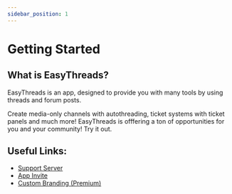 ```yaml
---
sidebar_position: 1
---
```


# Getting Started
## What is EasyThreads?
EasyThreads is an app, designed to provide you with many tools by using threads and forum posts. 

Create media-only channels with autothreading, ticket systems with ticket panels and much more! EasyThreads is offfering a ton of opportunities for you and your community! 
Try it out.

## Useful Links:
- [Support Server](https://discord.gg/3rgReesP5Q)
- [App Invite](https://ezsys.link/threads)
- [Custom Branding (Premium)](https://ezsys.link/premium)
